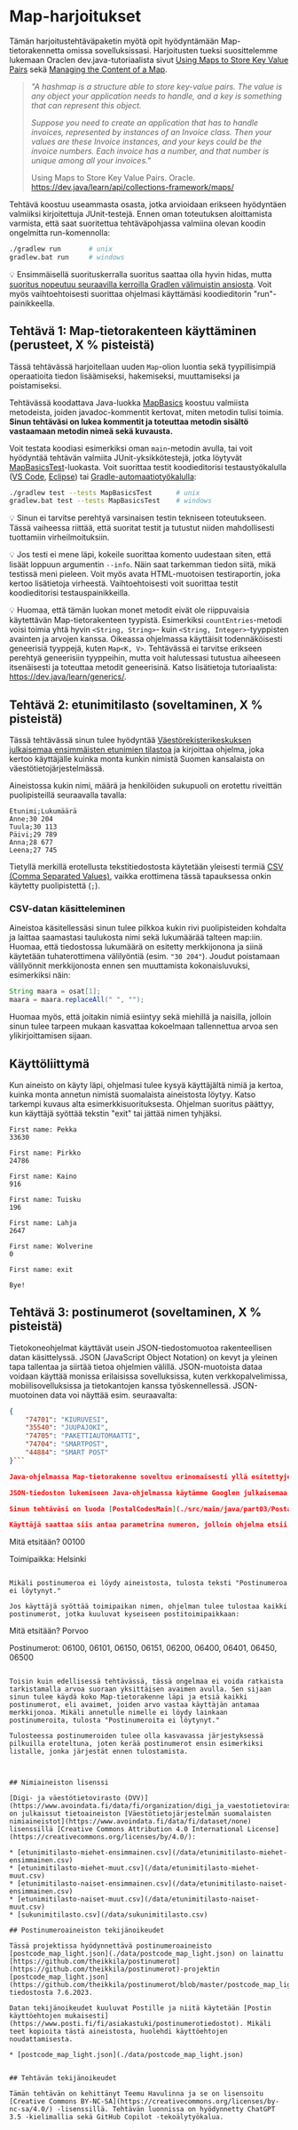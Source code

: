 # Map-harjoitukset

Tämän harjoitustehtäväpaketin myötä opit hyödyntämään Map-tietorakennetta omissa sovelluksissasi. Harjoitusten tueksi suosittelemme lukemaan Oraclen dev.java-tutoriaalista sivut [Using Maps to Store Key Value Pairs](https://dev.java/learn/api/collections-framework/maps/) sekä [Managing the Content of a Map](https://dev.java/learn/api/collections-framework/working-with-keys-and-values/).

> *"A hashmap is a structure able to store key-value pairs. The value is any object your application needs to handle, and a key is something that can represent this object.*
>
> *Suppose you need to create an application that has to handle invoices, represented by instances of an Invoice class. Then your values are these Invoice instances, and your keys could be the invoice numbers. Each invoice has a number, and that number is unique among all your invoices."*
>
> Using Maps to Store Key Value Pairs. Oracle. https://dev.java/learn/api/collections-framework/maps/

Tehtävä koostuu useammasta osasta, jotka arvioidaan erikseen hyödyntäen valmiiksi kirjoitettuja JUnit-testejä. Ennen oman toteutuksen aloittamista varmista, että saat suoritettua tehtäväpohjassa valmiina olevan koodin ongelmitta run-komennolla:

```sh
./gradlew run       # unix
gradlew.bat run     # windows
```

💡 Ensimmäisellä suorituskerralla suoritus saattaa olla hyvin hidas, mutta [suoritus nopeutuu seuraavilla kerroilla Gradlen välimuistin ansiosta](https://docs.gradle.org/current/userguide/build_cache.html). Voit myös vaihtoehtoisesti suorittaa ohjelmasi käyttämäsi koodieditorin "run"-painikkeella.


## Tehtävä 1: Map-tietorakenteen käyttäminen (perusteet, X % pisteistä)

Tässä tehtävässä harjoitellaan uuden `Map`-olion luontia sekä tyypillisimpiä operaatioita tiedon lisäämiseksi, hakemiseksi, muuttamiseksi ja poistamiseksi.

Tehtävässä koodattava Java-luokka [MapBasics](./src/main/java/part01/MapBasics.java) koostuu valmiista metodeista, joiden javadoc-kommentit kertovat, miten metodin tulisi toimia. **Sinun tehtäväsi on lukea kommentit ja toteuttaa metodin sisältö vastaamaan metodin nimeä sekä kuvausta.**

Voit testata koodiasi esimerkiksi oman `main`-metodin avulla, tai voit hyödyntää tehtävän valmiita JUnit-yksikkötestejä, jotka löytyvät [MapBasicsTest](./src/test/java/part01/MapBasicsTest.java)-luokasta. Voit suorittaa testit koodieditorisi testaustyökalulla ([VS Code](https://code.visualstudio.com/docs/java/java-testing), [Eclipse](https://www.vogella.com/tutorials/JUnitEclipse/article.html)) tai [Gradle-automaatiotyökalulla](https://docs.gradle.org/current/userguide/java_testing.html):

```sh
./gradlew test --tests MapBasicsTest      # unix
gradlew.bat test --tests MapBasicsTest    # windows
```

💡 Sinun ei tarvitse perehtyä varsinaisen testin tekniseen toteutukseen. Tässä vaiheessa riittää, että suoritat testit ja tutustut niiden mahdollisesti tuottamiin virheilmoituksiin.

💡 Jos testi ei mene läpi, kokeile suorittaa komento uudestaan siten, että lisäät loppuun argumentin `--info`. Näin saat tarkemman tiedon siitä, mikä testissä meni pieleen. Voit myös avata HTML-muotoisen testiraportin, joka kertoo lisätietoja virheestä. Vaihtoehtoisesti voit suorittaa testit koodieditorisi testauspainikkeilla.

💡  Huomaa, että tämän luokan monet metodit eivät ole riippuvaisia käytettävän Map-tietorakenteen tyypistä. Esimerkiksi `countEntries`-metodi voisi toimia yhtä hyvin `<String, String>`- kuin `<String, Integer>`-tyyppisten avainten ja arvojen kanssa. Oikeassa ohjelmassa käyttäisit todennäköisesti geneerisiä tyyppejä, kuten `Map<K, V>`. Tehtävässä ei tarvitse erikseen perehtyä geneerisiin tyyppeihin, mutta voit halutessasi tutustua aiheeseen itsenäisesti ja toteuttaa metodit geneerisinä. Katso lisätietoja tutoriaalista: https://dev.java/learn/generics/.


## Tehtävä 2: etunimitilasto (soveltaminen, X % pisteistä)

Tässä tehtävässä sinun tulee hyödyntää [Väestörekisterikeskuksen julkaisemaa ensimmäisten etunimien tilastoa](https://www.avoindata.fi/data/fi/dataset/none) ja kirjoittaa ohjelma, joka kertoo käyttäjälle kuinka monta kunkin nimistä Suomen kansalaista on väestötietojärjestelmässä.

Aineistossa kukin nimi, määrä ja henkilöiden sukupuoli on erotettu riveittän puolipisteillä seuraavalla tavalla:

```csv
Etunimi;Lukumäärä
Anne;30 204
Tuula;30 113
Päivi;29 789
Anna;28 677
Leena;27 745
```

Tietyllä merkillä erotellusta tekstitiedostosta käytetään yleisesti termiä [CSV (Comma Separated Values)](https://en.wikipedia.org/wiki/Comma-separated_values), vaikka erottimena tässä tapauksessa onkin käytetty puolipistettä (`;`).


### CSV-datan käsitteleminen

Aineistoa käsitellessäsi sinun tulee pilkkoa kukin rivi puolipisteiden kohdalta ja laittaa saamastasi taulukosta nimi sekä lukumäärää talteen map:iin. Huomaa, että tiedostossa lukumäärä on esitetty merkkijonona ja siinä käytetään tuhaterottimena välilyöntiä (esim. `"30 204"`). Joudut poistamaan välilyönnit merkkijonosta ennen sen muuttamista kokonaisluvuksi, esimerkiksi näin:

```java
String maara = osat[1];
maara = maara.replaceAll(" ", "");
```

Huomaa myös, että joitakin nimiä esiintyy sekä miehillä ja naisilla, jolloin sinun tulee tarpeen mukaan kasvattaa kokoelmaan tallennettua arvoa sen ylikirjoittamisen sijaan.


## Käyttöliittymä

Kun aineisto on käyty läpi, ohjelmasi tulee kysyä käyttäjältä nimiä ja kertoa, kuinka monta annetun nimistä suomalaista aineistosta löytyy. Katso tarkempi kuvaus alta esimerkkisuorituksesta. Ohjelman suoritus päättyy, kun käyttäjä syöttää tekstin "exit" tai jättää nimen tyhjäksi.

```
First name: Pekka
33630

First name: Pirkko
24786

First name: Kaino
916

First name: Tuisku
196

First name: Lahja
2647

First name: Wolverine
0

First name: exit

Bye!
```

## Tehtävä 3: postinumerot  (soveltaminen, X % pisteistä)

Tietokoneohjelmat käyttävät usein JSON-tiedostomuotoa rakenteellisen datan käsittelyssä. JSON (JavaScript Object Notation) on kevyt ja yleinen tapa tallentaa ja siirtää tietoa ohjelmien välillä. JSON-muotoista dataa voidaan käyttää monissa erilaisissa sovelluksissa, kuten verkkopalvelimissa, mobiilisovelluksissa ja tietokantojen kanssa työskennellessä. JSON-muotoinen data voi näyttää esim. seuraavalta:

```json
{
    "74701": "KIURUVESI",
    "35540": "JUUPAJOKI",
    "74705": "PAKETTIAUTOMAATTI",
    "74704": "SMARTPOST",
    "44884": "SMART POST"
}```

Java-ohjelmassa Map-tietorakenne soveltuu erinomaisesti yllä esitettyjen avain-arvo-parien käsittelemiseen. Tässä tehtävässä keskitymme postinumeroaineiston käsittelyyn, joka on tallennettu [JSON-muotoiseen tiedostoon](./data/postcode_map_light.json).

JSON-tiedoston lukemiseen Java-ohjelmassa käytämme Googlen julkaisemaa [GSON-kirjastoa](https://github.com/google/gson). GSON mahdollistaa JSON-datan muuntamisen Java-olioiksi ja päinvastoin. Se tarjoaa helpon tavan käsittää JSON-tietoa ilman monimutkaisia manuaalisia toimenpiteitä. GSON-kirjaston käyttö on sinulle valmiiksi annettuna luokassa [PostalCodes](./src/main/java/part03/PostalCodes.java). Sinun ei tarvitse perehtyä GSONin yksityiskohtiin tai implementoida sitä itse.

Sinun tehtäväsi on luoda [PostalCodesMain](./src/main/java/part03/PostalCodesMain.java)-luokkaan logiikka, joka etsii luetusta Map-tietorakenteesta käyttäjän syöttämää postinumeroa vastaavan postitoimipaikan nimen tai nimeä vastaavat postinumerot.

Käyttäjä saattaa siis antaa parametrina numeron, jolloin ohjelma etsii sitä vastaavan toimipaikan nimen:

```
Mitä etsitään? 00100

Toimipaikka: Helsinki
```

Mikäli postinumeroa ei löydy aineistosta, tulosta teksti "Postinumeroa ei löytynyt."

Jos käyttäjä syöttää toimipaikan nimen, ohjelman tulee tulostaa kaikki postinumerot, jotka kuuluvat kyseiseen postitoimipaikkaan:

```
Mitä etsitään? Porvoo

Postinumerot: 06100, 06101, 06150, 06151, 06200, 06400, 06401, 06450, 06500
```

Toisin kuin edellisessä tehtävässä, tässä ongelmaa ei voida ratkaista tarkistamalla arvoa suoraan yksittäisen avaimen avulla. Sen sijaan sinun tulee käydä koko Map-tietorakenne läpi ja etsiä kaikki postinumerot, eli avaimet, joiden arvo vastaa käyttäjän antamaa merkkijonoa. Mikäli annetulle nimelle ei löydy lainkaan postinumeroita, tulosta "Postinumeroita ei löytynyt."

Tulosteessa postinumeroiden tulee olla kasvavassa järjestyksessä pilkuilla eroteltuna, joten kerää postinumerot ensin esimerkiksi listalle, jonka järjestät ennen tulostamista.



## Nimiaineiston lisenssi

[Digi- ja väestötietovirasto (DVV)](https://www.avoindata.fi/data/fi/organization/digi_ja_vaestotietovirasto) on julkaissut tietoaineiston [Väestötietojärjestelmän suomalaisten nimiaineistot](https://www.avoindata.fi/data/fi/dataset/none) lisenssillä [Creative Commons Attribution 4.0 International License](https://creativecommons.org/licenses/by/4.0/):

* [etunimitilasto-miehet-ensimmainen.csv](/data/etunimitilasto-miehet-ensimmainen.csv)
* [etunimitilasto-miehet-muut.csv](/data/etunimitilasto-miehet-muut.csv)
* [etunimitilasto-naiset-ensimmainen.csv](/data/etunimitilasto-naiset-ensimmainen.csv)
* [etunimitilasto-naiset-muut.csv](/data/etunimitilasto-naiset-muut.csv)
* [sukunimitilasto.csv](/data/sukunimitilasto.csv)

## Postinumeroaineiston tekijänoikeudet

Tässä projektissa hyödynnettävä postinumeroaineisto [postcode_map_light.json](./data/postcode_map_light.json) on lainattu [https://github.com/theikkila/postinumerot](https://github.com/theikkila/postinumerot)-projektin [postcode_map_light.json](https://github.com/theikkila/postinumerot/blob/master/postcode_map_light.json)-tiedostosta 7.6.2023.

Datan tekijänoikeudet kuuluvat Postille ja niitä käytetään [Postin käyttöehtojen mukaisesti](https://www.posti.fi/fi/asiakastuki/postinumerotiedostot). Mikäli teet kopioita tästä aineistosta, huolehdi käyttöehtojen noudattamisesta.

* [postcode_map_light.json](./data/postcode_map_light.json)


## Tehtävän tekijänoikeudet

Tämän tehtävän on kehittänyt Teemu Havulinna ja se on lisensoitu [Creative Commons BY-NC-SA](https://creativecommons.org/licenses/by-nc-sa/4.0/) -lisenssillä. Tehtävän luonnissa on hyödynnetty ChatGPT 3.5 -kielimallia sekä GitHub Copilot -tekoälytyökalua.
